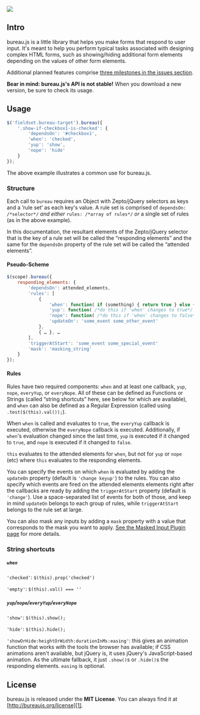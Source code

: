 ![](https://pbs.twimg.com/media/AysyE7kCMAAdS9Y.jpg)

Intro
-----

bureau.js is a little library that helps you make forms that respond to user input. It's meant to help you perform typical tasks associated with designing complex HTML forms, such as showing/hiding additional form elements depending on the values of other form elements.

Additional planned features comprise [three milestones in the issues section][milestones].

**Bear in mind: bureau.js's API is not stable!** When you download a new version, be sure to check its usage.

Usage
-----

```javascript
$('fieldset.bureau-target').bureau({
    '.show-if-checkbox1-is-checked': {
        'dependsOn': '#checkbox1',
        'when': 'checked',
        'yup': 'show',
        'nope': 'hide'
    }
});
```

The above example illustrates a common use for bureau.js.

### Structure ###

Each call to `bureau` requires an Object with Zepto/jQuery selectors as keys and a ‘rule set’ as each key's value. A rule set is comprised of `dependsOn: /*selector*/` *and either* `rules: /*array of rules*/` *or* a single set of rules (as in the above example).

In this documentation, the resultant elements of the Zepto/jQuery selector that is the key of a rule set will be called the “responding elements” and the same for the `dependsOn` property of the rule set will be called the “attended elements”.

#### Pseudo-Scheme ####

```javascript
$(scope).bureau({
    responding_elements: {
        'dependsOn': attended_elements,
        'rules': [
            {
                'when': function( if (something) { return true } else { return false } ),
                'yup': function( /*do this if 'when' changes to true*/ ),
                'nope': function( /*do this if 'when' changes to false*/ ),
                'updateOn': 'some_event some_other_event'
            },
            { … }, …
        ],
        'triggerAtStart': 'some_event some_special_event'
        'mask': 'masking_string'
    }
});
```

#### Rules ####

Rules have two required components: `when` and at least one callback, `yup`, `nope`, `everyYup`, or `everyNope`. All of these can be defined as Functions or Strings (called “string shortcuts” here, see below for which are available), and `when` can also be defined as a Regular Expression (called using `.test($(this).val());`).

When `when` is called and evaluates to `true`, the `everyYup` callback is executed, otherwise the `everyNope` callback is executed. Additionally, if `when`'s evaluation changed since the last time, `yup` is executed if it changed to `true`, and `nope` is executed if it changed to `false`.

`this` evaluates to the attended elements for `when`, but not for `yup` or `nope` (etc) where `this` evaluates to the responding elements.

You can specify the events on which `when` is evaluated by adding the `updateOn` property (default is `'change keyup'`) to the rules. You can also specify which events are fired on the attended elements elements right after the callbacks are ready by adding the `triggerAtStart` property (default is `'change'`). Use a space-separated list of events for both of those, and keep in mind `updateOn` belongs to each group of rules, while `triggerAtStart` belongs to the rule set at large.

You can also mask any inputs by adding a `mask` property with a value that corresponds to the mask you want to apply. [See the Masked Input Plugin page][maskedinput] for more details.

### String shortcuts ###

##### `when` #####

`'checked'`: `$(this).prop('checked')`

`'empty'`: `$(this).val() === ''`

##### `yup`/`nope`/`everyYup`/`everyNope` #####

`'show'`: `$(this).show();`

`'hide'`: `$(this).hide();`

`'showOrHide:heightOrWidth:durationInMs:easing'`: this gives an animation function that works with the tools the browser has available; if CSS animations aren't available, but jQuery is, it uses jQuery's JavaScript-based animation. As the ultimate fallback, it just `.show()`s or `.hide()`s the responding elements. `easing` is optional.

License
-------
bureau.js is released under the **MIT License**. You can always find it at [http://bureaujs.org/license][1].

[1]: http://bureaujs.org/license
[milestones]: https://github.com/thure/bureau/issues/milestones
[maskedinput]: http://digitalbush.com/projects/masked-input-plugin/
